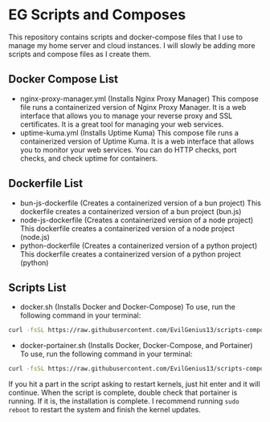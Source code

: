 # EG Scripts and Composes
This repository contains scripts and docker-compose files that I use to manage my home server and cloud instances. I will slowly be adding more scripts and compose files as I create them.

## Docker Compose List
- nginx-proxy-manager.yml
(Installs Nginx Proxy Manager)
This compose file runs a containerized version of Nginx Proxy Manager. It is a web interface that allows you to manage your reverse proxy and SSL certificates. It is a great tool for managing your web services.
- uptime-kuma.yml
(Installs Uptime Kuma)
This compose file runs a containerized version of Uptime Kuma. It is a web interface that allows you to monitor your web services. You can do HTTP checks, port checks, and check uptime for containers.

## Dockerfile List
- bun-js-dockerfile
(Creates a containerized version of a bun project)
This dockerfile creates a containerized version of a bun project (bun.js)
- node-js-dockerfile
(Creates a containerized version of a node project)
This dockerfile creates a containerized version of a node project (node.js)
- python-dockerfile
(Creates a containerized version of a python project)
This dockerfile creates a containerized version of a python project (python)

## Scripts List
- docker.sh
(Installs Docker and Docker-Compose)
To use, run the following command in your terminal:
```bash
curl -fsSL https://raw.githubusercontent.com/EvilGenius13/scripts-composes/main/scripts/docker.sh | bash
```

- docker-portainer.sh
(Installs Docker, Docker-Compose, and Portainer)
To use, run the following command in your terminal:
```bash
curl -fsSL https://raw.githubusercontent.com/EvilGenius13/scripts-composes/main/scripts/docker-portainer.sh | bash
```
If you hit a part in the script asking to restart kernels, just hit enter and it will continue.
When the script is complete, double check that portainer is running. If it is, the installation is complete.
I recommend running `sudo reboot` to restart the system and finish the kernel updates.